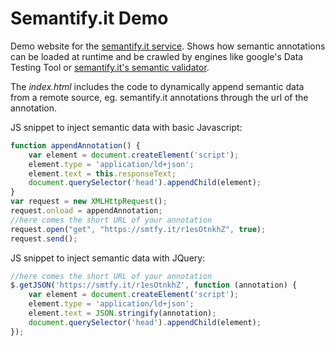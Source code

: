 # Semantify.it Demo
Demo website for the [semantify.it service](https://semantify.it/). Shows how semantic annotations can be loaded at runtime and be crawled by engines like google's Data Testing Tool or [semantify.it's semantic validator](https://semantify.it/validator/). 

The *index.html* includes the code to dynamically append semantic data from a remote source, eg. semantify.it annotations through the url of the annotation. 

JS snippet to inject semantic data with basic Javascript:
```javascript
function appendAnnotation() {
    var element = document.createElement('script');
    element.type = 'application/ld+json';
    element.text = this.responseText;
    document.querySelector('head').appendChild(element);
}
var request = new XMLHttpRequest();
request.onload = appendAnnotation;
//here comes the short URL of your annotation
request.open("get", "https://smtfy.it/r1esOtnkhZ", true);
request.send();
```

JS snippet to inject semantic data with JQuery:
```javascript
//here comes the short URL of your annotation
$.getJSON('https://smtfy.it/r1esOtnkhZ', function (annotation) {
    var element = document.createElement('script');
    element.type = 'application/ld+json';
    element.text = JSON.stringify(annotation);
    document.querySelector('head').appendChild(element);
});
```